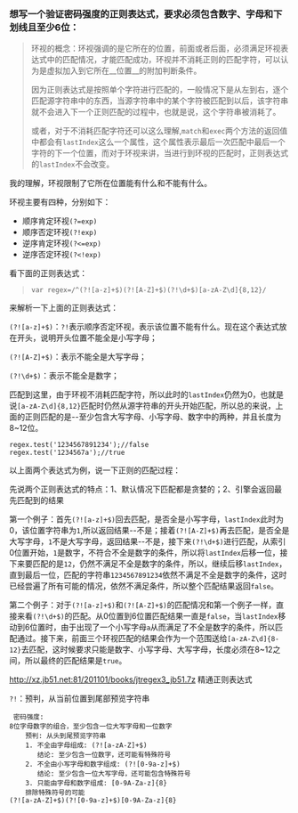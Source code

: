 ### 想写一个验证密码强度的正则表达式，要求必须包含数字、字母和下划线且至少6位：

> 环视的概念：环视强调的是它所在的位置，前面或者后面，必须满足环视表达式中的匹配情况，才能匹配成功，环视并不消耗正则的匹配字符，可以认为是虚拟加入到它所在__位置__的附加判断条件。
>
> 因为正则表达式是按照单个字符进行匹配的，一般情况下是从左到右，逐个匹配源字符串中的东西，当源字符串中的某个字符被匹配到以后，该字符串就不会进入下一个正则匹配的过程中，也就是说，这个字符串被消耗了。
>
> 或者，对于不消耗匹配字符还可以这么理解,`match`和`exec`两个方法的返回值中都会有`lastIndex`这么一个属性，这个属性表示最后一次匹配中最后一个字符的下一个位置，而对于环视来讲，当进行到环视的匹配时，正则表达式的`lastIndex`不会改变。

我的理解，环视限制了它所在位置能有什么和不能有什么。

环视主要有四种，分别如下：

* 顺序肯定环视`(?=exp)`
* 顺序否定环视`(?!exp)`
* 逆序肯定环视`(?<=exp)`
* 逆序否定环视`(?<!exp)`

看下面的正则表达式：

> `var regex=/^(?![a-z]+$)(?![A-Z]+$)(?!\d+$)[a-zA-Z\d]{8,12}/`

来解析一下上面的正则表达式：

`(?![a-z]+$)`：`?!`表示顺序否定环视，表示该位置不能有什么。现在这个表达式放在开头，说明开头位置不能全是小写字母；

`(?![A-Z]+$)`：表示不能全是大写字母；

`(?!\d+$)`：表示不能全是数字；

匹配到这里，由于环视不消耗匹配字符，所以此时的`lastIndex`仍然为0，也就是说`[a-zA-Z\d]{8,12}`匹配时仍然从源字符串的开头开始匹配，所以总的来说，上面的正则匹配的是--至少包含大写字母、小写字母、数字中的两种，并且长度为8~12位。

```
regex.test('1234567891234');//false
regex.test('1234567a');//true
```

以上面两个表达式为例，说一下正则的匹配过程：

​	先说两个正则表达式的特点：1、默认情况下匹配都是贪婪的；2、引擎会返回最先匹配到的结果

​	第一个例子：首先`(?![a-z]+$)`回去匹配，是否全是小写字母，`lastIndex`此时为0，该位置字符串为`1`,所以返回结果--不是；接着`(?![A-Z]+$)`再去匹配，是否全是大写字母，`1`不是大写字母，返回结果--不是，接下来`(?!\d+$)`进行匹配，从索引0位置开始，`1`是数字，不符合不全是数字的条件，所以将`lastIndex`后移一位，接下来要匹配的是`12`，仍然不满足不全是数字的条件，所以，继续后移`lastIndex`，直到最后一位，匹配的字符串`1234567891234`依然不满足不全是数字的条件，这时已经尝遍了所有可能的情况，依然不满足条件，所以整个匹配结果返回`false`。

​	第二个例子：对于`(?![a-z]+$)`和`(?![A-Z]+$)`的匹配情况和第一个例子一样，直接来看`(?!\d+$)`的匹配。从0位置到6位置匹配结果一直是`false`，当`lastIndex`移动到6位置时，由于出现了一个小写字母`a`从而满足了不全是数字的条件，所以匹配通过。接下来，前面三个环视匹配的结果会作为一个范围送给`[a-zA-Z\d]{8-12}`去匹配，这时候要求只能是数字、小写字母、大写字母，长度必须在8~12之间，所以最终的匹配结果是`true`。

http://xz.jb51.net:81/201101/books/jtregex3_jb51.7z 精通正则表达式

`?!`：预判，从当前位置到尾部预览字符串

     密码强度: 
    8位字母数字的组合，至少包含一位大写字母和一位数字
        预判: 从头到尾预览字符串
        1. 不全由字母组成: (?![a-zA-Z]+$)
           结论: 至少包含一位数字，还可能有特殊符号
        2. 不全由小写字母和数字组成: (?![0-9a-z]+$)
           结论: 至少包含一位大写字母，还可能包含特殊符号
        3. 只能由字母和数字组成: [0-9A-Za-z]{8}
    	排除特殊符号的可能
    (?![a-zA-Z]+$)(?![0-9a-z]+$)[0-9A-Za-z]{8}